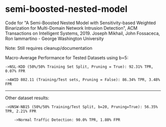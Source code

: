 # semi-boosted-nested-model
Code for "A Semi-Boosted Nested Model with Sensitivity-based Weighted Binarization for Multi-Domain Network Intrusion Detection", ACM Transactions on Intelligent Systems, 2019. Joseph Mikhail, John Fossaceca, Ron Iammartino - George Washington University

Note: Still requires cleanup/documentation

Macro-Average Performance for Tested Datasets using b=5:

    ->NSL-KDD (50%/50% Training Set Split, Pruning = True): 92.31% TPR, 0.07% FPR

    ->AWID 802.11 (Training/Test sets, Pruning = False): 86.34% TPR, 3.48% FPR

------------------------------------------------------------------------------

Other dataset results:

    ->UNSW-NB15 (50%/50% Training/Test Split, b=20, Pruning=True): 56.35% TPR, 2.21% FPR

        ->Normal Traffic Detection: 90.0% TPR, 1.80% FPR

